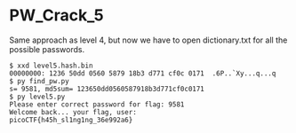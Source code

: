 # PW_Crack_5

Same approach as level 4, but now we have to open dictionary.txt for all the possible passwords.

```shell
$ xxd level5.hash.bin
00000000: 1236 50dd 0560 5879 18b3 d771 cf0c 0171  .6P..`Xy...q...q
$ py find_pw.py 
s= 9581, md5sum= 123650dd0560587918b3d771cf0c0171
$ py level5.py 
Please enter correct password for flag: 9581
Welcome back... your flag, user:
picoCTF{h45h_sl1ng1ng_36e992a6}
```
